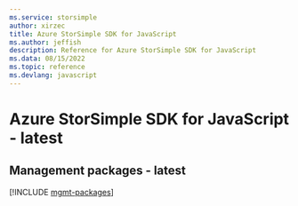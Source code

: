 ```yaml
---
ms.service: storsimple
author: xirzec
title: Azure StorSimple SDK for JavaScript
ms.author: jeffish
description: Reference for Azure StorSimple SDK for JavaScript
ms.data: 08/15/2022
ms.topic: reference
ms.devlang: javascript
---
```

# Azure StorSimple SDK for JavaScript - latest

## Management packages - latest
[!INCLUDE [mgmt-packages](storsimple-mgmt-index.md)]